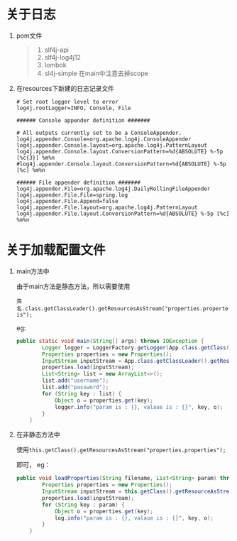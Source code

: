 # 关于日志

1. pom文件

   > 1. slf4j-api
   > 2. slf4j-log4j12
   > 3. lombok
   > 4. sl4j-simple    在main中注意去掉scope

2. 在resources下新建的日志记录文件

   ```properties
   # Set root logger level to error
   log4j.rootLogger=INFO, Console, File
   
   ###### Console appender definition #######
   
   # All outputs currently set to be a ConsoleAppender.
   log4j.appender.Console=org.apache.log4j.ConsoleAppender
   log4j.appender.Console.layout=org.apache.log4j.PatternLayout
   log4j.appender.Console.layout.ConversionPattern=%d{ABSOLUTE} %-5p [%c{3}] %m%n
   #log4j.appender.Console.layout.ConversionPattern=%d{ABSOLUTE} %-5p [%c] %m%n
   
   ###### File appender definition #######
   log4j.appender.File=org.apache.log4j.DailyRollingFileAppender
   log4j.appender.File.File=spring.log
   log4j.appender.File.Append=false
   log4j.appender.File.layout=org.apache.log4j.PatternLayout
   log4j.appender.File.layout.ConversionPattern=%d{ABSOLUTE} %-5p [%c] %m%n
   ```

# 关于加载配置文件

1. main方法中

   由于main方法是静态方法，所以需要使用

   `类名.class.getClassLoader().getResourcesAsStream("properties.properteis");`

   eg: 

   ```java
   public static void main(String[] args) throws IOException {
           Logger logger = LoggerFactory.getLogger(App.class.getClass());
           Properties properties = new Properties();
           InputStream inputStream = App.class.getClassLoader().getResourceAsStream("properties.properties");
           properties.load(inputStream);
           List<String> list = new ArrayList<>();
           list.add("username");
           list.add("password");
           for (String key : list) {
               Object o = properties.get(key);
               logger.info("param is : {}, valaue is : {}", key, o);
           }
       }
   ```

2. 在非静态方法中

   使用`this.getClass().getResourcesAsStream("properties.properties");`

   即可， eg： 

   ```java
   public void loadProperties(String filename, List<String> param) throws IOException {
           Properties properties = new Properties();
           InputStream inputStream = this.getClass().getResourceAsStream(filename);
           properties.load(inputStream);
           for (String key : param) {
               Object o = properties.get(key);
               log.info("param is : {}, valaue is : {}", key, o);
           }
       }
   ```




